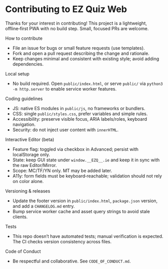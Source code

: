 Contributing to EZ Quiz Web
===========================

Thanks for your interest in contributing! This project is a lightweight, offline‑first PWA with no build step. Small, focused PRs are welcome.

How to contribute
- File an issue for bugs or small feature requests (use templates).
- Fork and open a pull request describing the change and rationale.
- Keep changes minimal and consistent with existing style; avoid adding dependencies.

Local setup
- No build required. Open `public/index.html`, or serve `public/` via `python3 -m http.server` to enable service worker features.

Coding guidelines
- JS: native ES modules in `public/js`, no frameworks or bundlers.
- CSS: single `public/styles.css`, prefer variables and simple rules.
- Accessibility: preserve visible focus, ARIA labels/roles, keyboard navigation.
- Security: do not inject user content with `innerHTML`.

Interactive Editor (beta)
- Feature flag: toggled via checkbox in Advanced; persist with localStorage only.
- State: keep GUI state under `window.__EZQ__.ie` and keep it in sync with the raw Editor/Mirror.
- Scope: MC/TF/YN only. MT may be added later.
- A11y: form fields must be keyboard‑reachable; validation should not rely on color alone.

Versioning & releases
- Update the footer version in `public/index.html`, `package.json` version, and add a `CHANGELOG.md` entry.
- Bump service worker cache and asset query strings to avoid stale clients.

Tests
- This repo doesn’t have automated tests; manual verification is expected. The CI checks version consistency across files.

Code of Conduct
- Be respectful and collaborative. See `CODE_OF_CONDUCT.md`.
